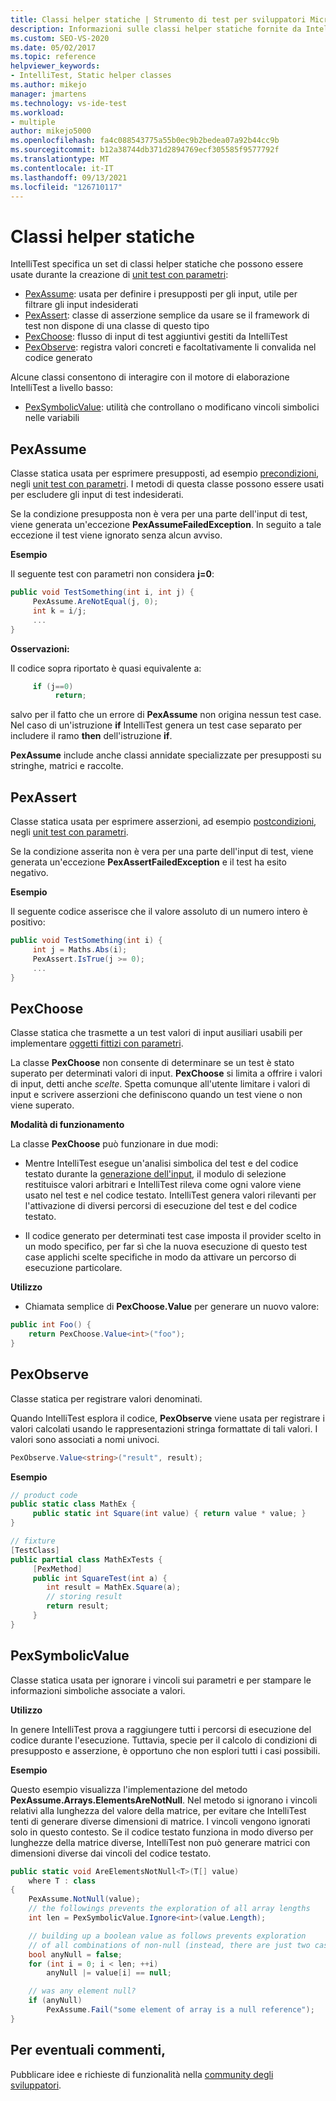```yaml
---
title: Classi helper statiche | Strumento di test per sviluppatori Microsoft IntelliTest
description: Informazioni sulle classi helper statiche fornite da IntelliTest per la creazione di unit test con parametri.
ms.custom: SEO-VS-2020
ms.date: 05/02/2017
ms.topic: reference
helpviewer_keywords:
- IntelliTest, Static helper classes
ms.author: mikejo
manager: jmartens
ms.technology: vs-ide-test
ms.workload:
- multiple
author: mikejo5000
ms.openlocfilehash: fa4c088543775a55b0ec9b2bedea07a92b44cc9b
ms.sourcegitcommit: b12a38744db371d2894769ecf305585f9577792f
ms.translationtype: MT
ms.contentlocale: it-IT
ms.lasthandoff: 09/13/2021
ms.locfileid: "126710117"
---
```

# <a name="static-helper-classes"></a>Classi helper statiche

IntelliTest specifica un set di classi helper statiche che possono essere usate durante la creazione di [unit test con parametri](test-generation.md#parameterized-unit-testing):

* [PexAssume](#pexassume): usata per definire i presupposti per gli input, utile per filtrare gli input indesiderati
* [PexAssert](#pexassert): classe di asserzione semplice da usare se il framework di test non dispone di una classe di questo tipo
* [PexChoose](#pexchoose): flusso di input di test aggiuntivi gestiti da IntelliTest
* [PexObserve](#pexobserve): registra valori concreti e facoltativamente li convalida nel codice generato

Alcune classi consentono di interagire con il motore di elaborazione IntelliTest a livello basso:

* [PexSymbolicValue](#pexsymbolicvalue): utilità che controllano o modificano vincoli simbolici nelle variabili

<a name="pexassume"></a>
## <a name="pexassume"></a>PexAssume

Classe statica usata per esprimere presupposti, ad esempio [precondizioni](test-generation.md#precondition), negli [unit test con parametri](test-generation.md#parameterized-unit-testing). I metodi di questa classe possono essere usati per escludere gli input di test indesiderati.

Se la condizione presupposta non è vera per una parte dell'input di test, viene generata un'eccezione **PexAssumeFailedException**. In seguito a tale eccezione il test viene ignorato senza alcun avviso.

**Esempio**

Il seguente test con parametri non considera **j=0**:

```csharp
public void TestSomething(int i, int j) {
     PexAssume.AreNotEqual(j, 0);
     int k = i/j;
     ...
}
```

**Osservazioni:**

Il codice sopra riportato è quasi equivalente a:

```csharp
     if (j==0)
          return;
```

salvo per il fatto che un errore di **PexAssume** non origina nessun test case. Nel caso di un'istruzione **if** IntelliTest genera un test case separato per includere il ramo **then** dell'istruzione **if**.

**PexAssume** include anche classi annidate specializzate per presupposti su stringhe, matrici e raccolte.

<a name="pexassert"></a>
## <a name="pexassert"></a>PexAssert

Classe statica usata per esprimere asserzioni, ad esempio [postcondizioni](test-generation.md#postcondition), negli [unit test con parametri](test-generation.md#parameterized-unit-testing).

Se la condizione asserita non è vera per una parte dell'input di test, viene generata un'eccezione **PexAssertFailedException** e il test ha esito negativo.

**Esempio**

Il seguente codice asserisce che il valore assoluto di un numero intero è positivo:

```csharp
public void TestSomething(int i) {
     int j = Maths.Abs(i);
     PexAssert.IsTrue(j >= 0);
     ...
}
```

<a name="pexchoose"></a>
## <a name="pexchoose"></a>PexChoose

Classe statica che trasmette a un test valori di input ausiliari usabili per implementare [oggetti fittizi con parametri](input-generation.md#parameterized-mocks).

La classe **PexChoose** non consente di determinare se un test è stato superato per determinati valori di input. **PexChoose** si limita a offrire i valori di input, detti anche *scelte*. Spetta comunque all'utente limitare i valori di input e scrivere asserzioni che definiscono quando un test viene o non viene superato.

**Modalità di funzionamento**

La classe **PexChoose** può funzionare in due modi:

* Mentre IntelliTest esegue un'analisi simbolica del test e del codice testato durante la [generazione dell'input](input-generation.md), il modulo di selezione restituisce valori arbitrari e IntelliTest rileva come ogni valore viene usato nel test e nel codice testato. IntelliTest genera valori rilevanti per l'attivazione di diversi percorsi di esecuzione del test e del codice testato.

* Il codice generato per determinati test case imposta il provider scelto in un modo specifico, per far sì che la nuova esecuzione di questo test case applichi scelte specifiche in modo da attivare un percorso di esecuzione particolare.

**Utilizzo**

* Chiamata semplice di **PexChoose.Value** per generare un nuovo valore:

```csharp
public int Foo() {
    return PexChoose.Value<int>("foo");
}
```

<a name="pexobserve"></a>
## <a name="pexobserve"></a>PexObserve

Classe statica per registrare valori denominati.

Quando IntelliTest esplora il codice, **PexObserve** viene usata per registrare i valori calcolati usando le rappresentazioni stringa formattate di tali valori. I valori sono associati a nomi univoci.

```csharp
PexObserve.Value<string>("result", result);
```

**Esempio**

```csharp
// product code
public static class MathEx {
     public static int Square(int value) { return value * value; }
}

// fixture
[TestClass]
public partial class MathExTests {
     [PexMethod]
     public int SquareTest(int a) {
        int result = MathEx.Square(a);
        // storing result
        return result;
     }
}
```

<a name="pexsymbolicvalue"></a>
## <a name="pexsymbolicvalue"></a>PexSymbolicValue

Classe statica usata per ignorare i vincoli sui parametri e per stampare le informazioni simboliche associate a valori.

**Utilizzo**

In genere IntelliTest prova a raggiungere tutti i percorsi di esecuzione del codice durante l'esecuzione. Tuttavia, specie per il calcolo di condizioni di presupposto e asserzione, è opportuno che non esplori tutti i casi possibili.

**Esempio**

Questo esempio visualizza l'implementazione del metodo **PexAssume.Arrays.ElementsAreNotNull**.
Nel metodo si ignorano i vincoli relativi alla lunghezza del valore della matrice, per evitare che IntelliTest tenti di generare diverse dimensioni di matrice. I vincoli vengono ignorati solo in questo contesto. Se il codice testato funziona in modo diverso per lunghezze della matrice diverse, IntelliTest non può generare matrici con dimensioni diverse dai vincoli del codice testato.

```csharp
public static void AreElementsNotNull<T>(T[] value)
    where T : class
{
    PexAssume.NotNull(value);
    // the followings prevents the exploration of all array lengths
    int len = PexSymbolicValue.Ignore<int>(value.Length);

    // building up a boolean value as follows prevents exploration
    // of all combinations of non-null (instead, there are just two cases)
    bool anyNull = false;
    for (int i = 0; i < len; ++i)
        anyNull |= value[i] == null;

    // was any element null?
    if (anyNull)
        PexAssume.Fail("some element of array is a null reference");
}
```

## <a name="got-feedback"></a>Per eventuali commenti,

Pubblicare idee e richieste di funzionalità nella [community degli sviluppatori](https://aka.ms/feedback/suggest?space=8).
